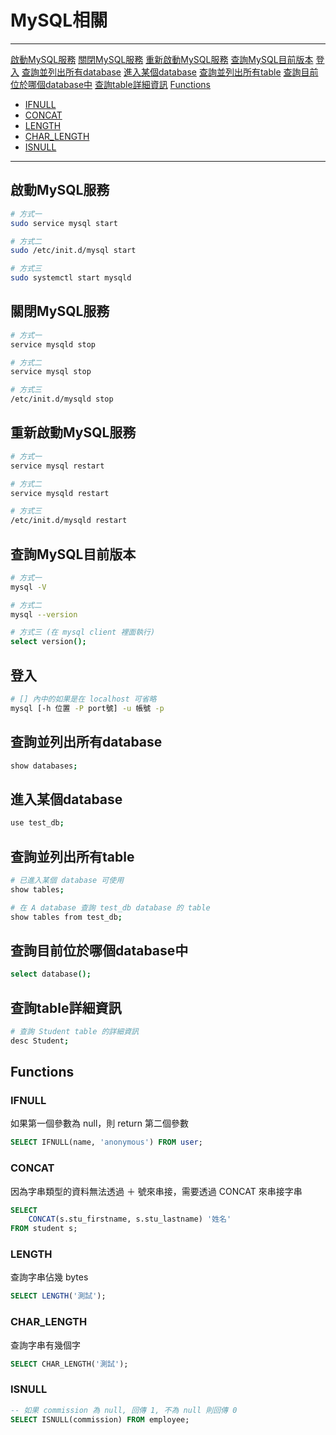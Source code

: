 # MySQL相關
---

[啟動MySQL服務](#啟動MySQL服務)
[關閉MySQL服務](#關閉MySQL服務)
[重新啟動MySQL服務](#重新啟動MySQL服務)
[查詢MySQL目前版本](#查詢MySQL目前版本)
[登入](#登入)
[查詢並列出所有database](#查詢並列出所有database)
[進入某個database](#進入某個database)
[查詢並列出所有table](#查詢並列出所有table)
[查詢目前位於哪個database中](#查詢目前位於哪個database中)
[查詢table詳細資訊](#查詢table詳細資訊)
[Functions](#Functions)
- [IFNULL](#IFNULL)
- [CONCAT](#CONCAT)
- [LENGTH](#LENGTH)
- [CHAR_LENGTH](#CHAR_LENGTH)
- [ISNULL](#ISNULL)

---

## 啟動MySQL服務
```sh
# 方式一
sudo service mysql start

# 方式二
sudo /etc/init.d/mysql start

# 方式三
sudo systemctl start mysqld
```

## 關閉MySQL服務
```sh
# 方式一
service mysqld stop

# 方式二
service mysql stop

# 方式三
/etc/init.d/mysqld stop
```

## 重新啟動MySQL服務
```sh
# 方式一
service mysql restart

# 方式二
service mysqld restart

# 方式三
/etc/init.d/mysqld restart
```

## 查詢MySQL目前版本
```sh
# 方式一
mysql -V

# 方式二
mysql --version

# 方式三 (在 mysql client 裡面執行)
select version();
```

## 登入
```sh
# [] 內中的如果是在 localhost 可省略
mysql [-h 位置 -P port號] -u 帳號 -p 
```

## 查詢並列出所有database
```sh
show databases;
```

## 進入某個database
```sh
use test_db;
```

## 查詢並列出所有table
```sh
# 已進入某個 database 可使用
show tables;

# 在 A database 查詢 test_db database 的 table
show tables from test_db;
```

## 查詢目前位於哪個database中
```sh
select database();
```

## 查詢table詳細資訊
```sh
# 查詢 Student table 的詳細資訊
desc Student;
```

## Functions
### IFNULL
如果第一個參數為 null，則 return 第二個參數
```sql
SELECT IFNULL(name, 'anonymous') FROM user;
```

### CONCAT
因為字串類型的資料無法透過 ＋ 號來串接，需要透過 CONCAT 來串接字串

```sql
SELECT 
	CONCAT(s.stu_firstname, s.stu_lastname) '姓名'
FROM student s;
```

### LENGTH
查詢字串佔幾 bytes
```sql
SELECT LENGTH('測試');
```

### CHAR_LENGTH
查詢字串有幾個字
```sql
SELECT CHAR_LENGTH('測試');
```

### ISNULL
```sql
-- 如果 commission 為 null, 回傳 1, 不為 null 則回傳 0
SELECT ISNULL(commission) FROM employee;
```